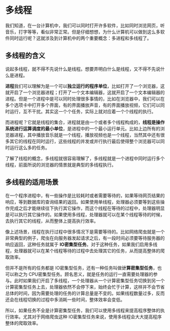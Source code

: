 # 多线程

我们知道，在一台计算机中，我们可以同时打开许多软件，比如同时浏览网页，听音乐，打字等等，看似非常正常。但是仔细想想，为什么计算机可以做到这么多软件同时运行呢？这就涉及到计算机中的两个重要概念：多进程和多线程了。

## 多线程的含义

说起多线程，就不得不先说什么是线程。想要弄明白什么是线程，又不得不先说什么是进程。

**进程**我们可以理解为是一个可以**独立运行的程序单位**，比如打开了一个浏览器，这就开启了一个浏览器进程；打开了一个文本编辑器，这就开启了一个文本编辑器的进程。但是一个进程中是可以同时处理很多事情的，比如在浏览器中，我们可以在多个选项卡中打开多个界面，有的界面播放声音，有的界面播放视频，它们可以同时运行，互不干扰。其实这一个个任务，实际上就对应着一个个线程的执行。

而进程呢？它就是线程的集合，进程就是由一个或者多个线程构成的，**线程是操作系统进行运算调度的最小单位**，是进程中的一个最小运行单元。比如上边所有的浏览器进程，其中播放音乐就是一个线程，播放视频也是一个线程，当然其中还有很多其它的线程在同时运行，这些线程的并发或并行执行最后使得整个浏览器可以同时运行这么多的任务。

了解了线程的概念，多线程就很容易理解了，多线程就是一个进程中同时运行多个线程，前面所说的浏览器的情景就是典型的多线程执行。

## 多线程的适用场景

在一个程序进程中，有一些操作是比较耗时或者需要等待的，如果等待网页结果的响应，等到数据库的查询结果的返回。如果使用单线程，处理器必须要等到这些操作完成之后才能继续往下执行其它操作，而这个线程在等待的过程中，处理器明显是可以执行其它操作的。如果使用多线程，处理器就可以在某个线程等待的时候，去执行其它的线程，从而整体上提高执行效率。

像上述场景，线程在执行过程中很多情况下是需要等待的。比如网络爬虫就是一个非常典型的例子，爬虫在向服务器发起请求之后，有一段时间必须要等待服务器的响应返回，这种任务就属于 **IO密集型任务**。对于这种任务，如果我们启用多线程，处理器就可以在某个线程等待的过程中去处理其它的任务，从而提高整体的爬取效率。

但并不是所有的任务都是 IO密集型任务，还有一种任务叫做**计算密集型任务**，也可以称之为 CPU密集型任务。顾名思义，就是任务的运行一直需要处理器的参与。此时如果我们开启了多线程，一个处理器从一个计算密集型任务切换到另一个计算密集型任务上去，处理器依然不会停下来，始终会忙于计算，这样并不会节省总体的时间，因为需要处理的任务的计算总量是不变的。如果线程数量过多，反而还会在线程切换的过程中多消耗一些时间，整体效率会变低。

所以，如果任务不全是计算密集型任务，我们可以使用多线程来提高程序整体的执行效率。尤其对于网络爬虫这种 IO密集型任务来说，使用多线程会大大提高程序整体的爬取效率。